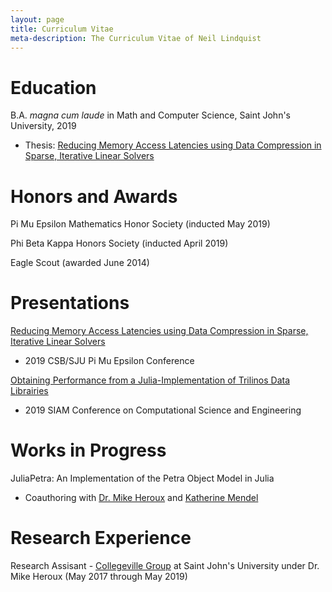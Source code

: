 ```yaml
---
layout: page
title: Curriculum Vitae
meta-description: The Curriculum Vitae of Neil Lindquist
---
```


# Education

B.A. *magna cum laude* in Math and Computer Science, Saint John's University, 2019

* Thesis: [Reducing Memory Access Latencies using Data Compression in Sparse, Iterative Linear Solvers](https://github.com/neil-lindquist/Undergrad-Thesis/blob/master/thesis.pdf)

# Honors and Awards

Pi Mu Epsilon Mathematics Honor Society (inducted May 2019)

Phi Beta Kappa Honors Society (inducted April 2019)

Eagle Scout (awarded June 2014)

# Presentations

[Reducing Memory Access Latencies using Data Compression in Sparse, Iterative Linear Solvers](/files/2019-04-12-PMEslides.pdf)
 * 2019 CSB/SJU Pi Mu Epsilon Conference

[Obtaining Performance from a Julia-Implementation of Trilinos Data Librairies](https://www.pathlms.com/siam/courses/10878/sections/14368/video_presentations/127457)
 * 2019 SIAM Conference on Computational Science and Engineering

# Works in Progress

JuliaPetra: An Implementation of the Petra Object Model in Julia

* Coauthoring with [Dr. Mike Heroux](https://maherou.github.io/) and [Katherine Mendel](https://github.com/katmendy)

# Research Experience

Research Assisant - [Collegeville Group](http://github.com/Collegeville) at Saint John's University under Dr. Mike Heroux (May 2017 through May 2019)
